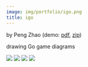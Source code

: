 ```yaml
---
image: img/portfolio/igo.png
title: igo
---
```


by Peng Zhao (demo: [pdf](https://github.com/pzhaonet/bookdownplus/raw/master/upload/igo/showcase/igo.pdf), [zip](https://github.com/pzhaonet/bookdownplus/raw/master/upload/igo/demo.zip))

drawing Go game diagrams

<!--more-->

![](https://github.com/pzhaonet/bookdownplus/raw/master/upload/igo/showcase/cover.png)
![](https://github.com/pzhaonet/bookdownplus/raw/master/upload/igo/showcase/igo10.png)
![](https://github.com/pzhaonet/bookdownplus/raw/master/upload/igo/showcase/igo15.png)
![](https://github.com/pzhaonet/bookdownplus/raw/master/upload/igo/showcase/igo9.png)

